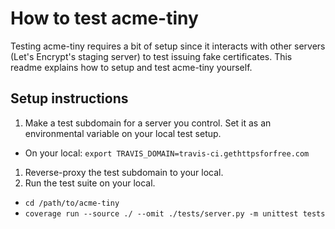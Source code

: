 # How to test acme-tiny

Testing acme-tiny requires a bit of setup since it interacts with other servers
(Let's Encrypt's staging server) to test issuing fake certificates. This readme
explains how to setup and test acme-tiny yourself.

## Setup instructions

1. Make a test subdomain for a server you control. Set it as an environmental
variable on your local test setup.
  * On your local: `export TRAVIS_DOMAIN=travis-ci.gethttpsforfree.com`
1. Reverse-proxy the test subdomain to your local.
1. Run the test suite on your local.
  * `cd /path/to/acme-tiny`
  * `coverage run --source ./ --omit ./tests/server.py -m unittest tests`
